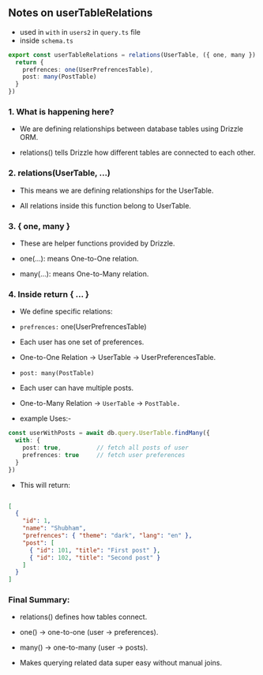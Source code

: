 ## Notes on userTableRelations

- used in `with` in `users2` in `query.ts` file
- inside   `schema.ts`

```ts
export const userTableRelations = relations(UserTable, ({ one, many }) => {
  return {
    prefrences: one(UserPrefrencesTable),
    post: many(PostTable)
  }
})

```

### 1. What is happening here?

- We are defining relationships between database tables using Drizzle ORM.

- relations() tells Drizzle how different tables are connected to each other.

### 2. relations(UserTable, ...)

- This means we are defining relationships for the UserTable.

- All relations inside this function belong to UserTable.

### 3. { one, many }

- These are helper functions provided by Drizzle.

- one(...): means One-to-One relation.

- many(...): means One-to-Many relation.

### 4. Inside return { ... }
- We define specific relations:
-  `prefrences:` one(UserPrefrencesTable)

- Each user has one set of preferences.

- One-to-One Relation → UserTable → UserPreferencesTable.

- `post: many(PostTable)`

- Each user can have multiple posts.

- One-to-Many Relation → `UserTable` → `PostTable.`

- example Uses:-
```ts
const userWithPosts = await db.query.UserTable.findMany({
  with: {
    post: true,          // fetch all posts of user
    prefrences: true     // fetch user preferences
  }
})


```

- This will return:

``` json

[
  {
    "id": 1,
    "name": "Shubham",
    "prefrences": { "theme": "dark", "lang": "en" },
    "post": [
      { "id": 101, "title": "First post" },
      { "id": 102, "title": "Second post" }
    ]
  }
]


```

### Final Summary:

- relations() defines how tables connect.

- one() → one-to-one (user → preferences).

- many() → one-to-many (user → posts).

- Makes querying related data super easy without manual joins.